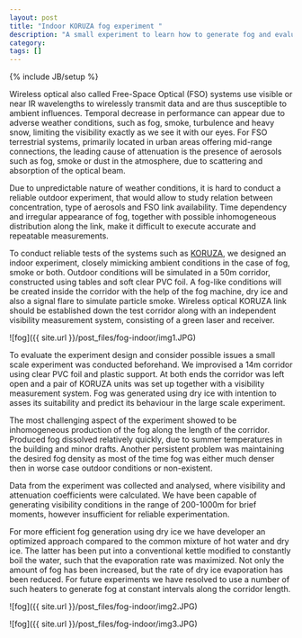 ```yaml
---
layout: post
title: "Indoor KORUZA fog experiment "
description: "A small experiment to learn how to generate fog and evaluate impact on wireless optical systems"
category: 
tags: []
---
```

{% include JB/setup %}

Wireless optical also called Free-Space Optical (FSO) systems use visible or near IR wavelengths to wirelessly transmit data and are thus susceptible to ambient influences. Temporal decrease in performance can appear due to adverse weather conditions, such as fog, smoke, turbulence and heavy snow, limiting the visibility exactly as we see it with our eyes. For FSO terrestrial systems, primarily located in urban areas offering mid-range connections, the leading cause of attenuation is the presence of aerosols such as fog, smoke or dust in the atmosphere, due to scattering and absorption of the optical beam.
 
Due to unpredictable nature of weather conditions, it is hard to conduct a reliable outdoor experiment, that would allow to study relation between concentration, type of aerosols and FSO link availability. Time dependency and irregular appearance of fog, together with possible inhomogeneous distribution along the link, make it difficult to execute accurate and repeatable measurements.
 
To conduct reliable tests of the systems such as [KORUZA](http://koruza.net), we designed an indoor experiment, closely mimicking ambient conditions in the case of fog, smoke or both.
Outdoor conditions will be simulated in a 50m corridor, constructed using tables and soft clear PVC foil. A fog-like conditions will be created inside the corridor with the help of the fog machine, dry ice and also a signal flare to simulate particle smoke. Wireless optical KORUZA link should be established down the test corridor along with an independent visibility measurement system, consisting of a green laser and receiver. 

![fog]({{ site.url }}/post_files/fog-indoor/img1.JPG)

To evaluate the experiment design and consider possible issues a small scale experiment was conducted beforehand. We improvised a 14m corridor using clear PVC foil and plastic support. At both ends the corridor was left open and a pair of KORUZA units was set up together with a visibility measurement system. Fog was generated using dry ice with intention to asses its suitability and predict its behaviour in the large scale experiment.
 
The most challenging aspect of the experiment showed to be inhomogeneous production of the fog along the length of the corridor. Produced fog dissolved relatively quickly, due to summer temperatures in the building and minor drafts. Another persistent problem was maintaining the desired fog density as most of the time fog was either much denser then in worse case outdoor conditions or non-existent.

Data from the experiment was collected and analysed, where visibility and attenuation coefficients were calculated. We have been capable of generating visibility conditions in the range of 200-1000m for brief moments, however insufficient for reliable experimentation. 

For more efficient fog generation using dry ice we have developer an optimized approach compared to the common mixture of hot water and dry ice. The latter has been put into a conventional kettle modified to constantly boil the water, such that the evaporation rate was maximized. Not only the amount of fog has been increased, but the rate of dry ice evaporation has been reduced. For future experiments we have resolved to use a number of such heaters to generate fog at constant intervals along the corridor length.

![fog]({{ site.url }}/post_files/fog-indoor/img2.JPG)

![fog]({{ site.url }}/post_files/fog-indoor/img3.JPG)



